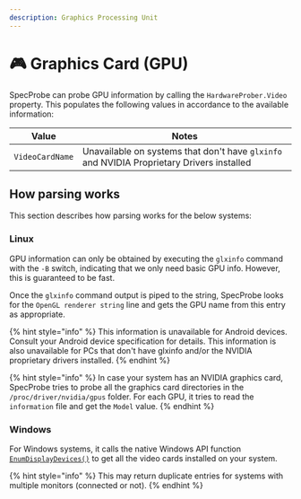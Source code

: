 ```yaml
---
description: Graphics Processing Unit
---
```


# 🎮 Graphics Card (GPU)

SpecProbe can probe GPU information by calling the `HardwareProber.Video` property. This populates the following values in accordance to the available information:

| Value           | Notes                                                                                     |
| --------------- | ----------------------------------------------------------------------------------------- |
| `VideoCardName` | Unavailable on systems that don't have `glxinfo` and NVIDIA Proprietary Drivers installed |

## How parsing works

This section describes how parsing works for the below systems:

### Linux

GPU information can only be obtained by executing the `glxinfo` command with the `-B` switch, indicating that we only need basic GPU info. However, this is guaranteed to be fast.

Once the `glxinfo` command output is piped to the string, SpecProbe looks for the `OpenGL renderer string` line and gets the GPU name from this entry as appropriate.

{% hint style="info" %}
This information is unavailable for Android devices. Consult your Android device specification for details. This information is also unavailable for PCs that don't have glxinfo and/or the NVIDIA proprietary drivers installed.
{% endhint %}

{% hint style="info" %}
In case your system has an NVIDIA graphics card, SpecProbe tries to probe all the graphics card directories in the `/proc/driver/nvidia/gpus` folder. For each GPU, it tries to read the `information` file and get the `Model` value.
{% endhint %}

### Windows

For Windows systems, it calls the native Windows API function [`EnumDisplayDevices()`](https://learn.microsoft.com/en-us/windows/win32/api/winuser/nf-winuser-enumdisplaydevicesa) to get all the video cards installed on your system.

{% hint style="info" %}
This may return duplicate entries for systems with multiple monitors (connected or not).
{% endhint %}
